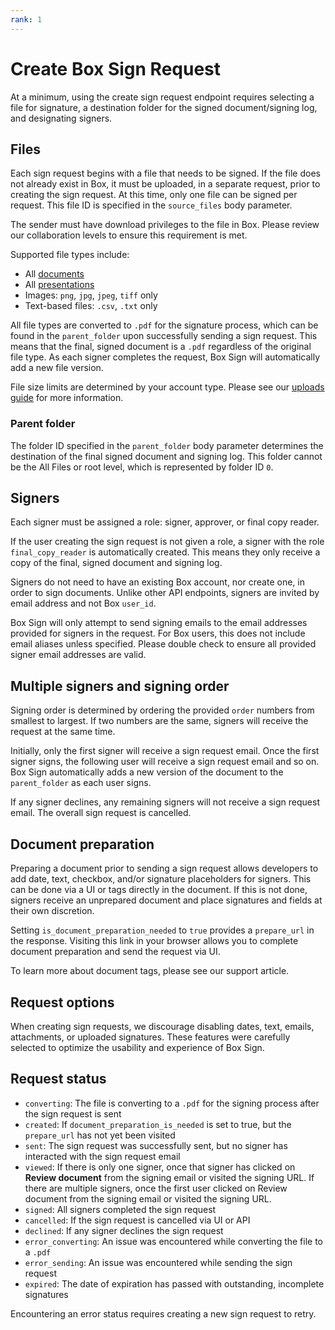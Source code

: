 ```yaml
---
rank: 1
---
```


# Create Box Sign Request

At a minimum, using the create sign request endpoint requires selecting a file
for signature, a destination folder for the signed document/signing log, and
designating signers. 

## Files

Each sign request begins with a file that needs to be signed. If the file does
not already exist in Box, it must be uploaded, in a separate request, prior to
creating the sign request. At this time, only one file can be signed per
request. This file ID is specified in the `source_files` body parameter.

<Message type='warning'>
The sender must have download privileges to the file in Box. Please review our
collaboration levels to ensure this requirement is met.
</Message>

Supported file types include:

- All [documents][documents]
- All [presentations][presentations]
- Images: `png`, `jpg`, `jpeg`, `tiff` only
- Text-based files: `.csv`, `.txt` only

All file types are converted to `.pdf` for the signature process, which can be
found in the `parent_folder` upon successfully sending a sign request. This
means that the final, signed document is a `.pdf` regardless of the original
file type. As each signer completes the request, Box Sign will automatically add
a new file version.

File size limits are determined by your account type. Please see our
[uploads guide][uploads] for more information. 

### Parent folder

The folder ID specified in the `parent_folder` body parameter determines the
destination of the final signed document and signing log. This folder cannot be
the All Files or root level, which is represented by folder ID `0`. 

## Signers

Each signer must be assigned a role:  signer, approver, or final copy reader.

If the user creating the sign request is not given a role, a signer with the
role `final_copy_reader` is automatically created. This means they only receive
a copy of the final, signed document and signing log.

Signers do not need to have an existing Box account, nor create one, in order to
sign documents. Unlike other API endpoints, signers are invited by email address
and not Box `user_id`. 

<Message type='warning'> 
Box Sign will only attempt to send signing emails to the email addresses
provided for signers in the request. For Box users, this does not include email
aliases unless specified. Please double check to ensure all provided signer
email addresses are valid.
</Message>

## Multiple signers and signing order

Signing order is determined by ordering the provided `order` numbers from
smallest to largest. If two numbers are the same, signers will receive the
request at the same time.

Initially, only the first signer will receive a sign request email. Once the
first signer signs, the following user will receive a sign request email and so
on. Box Sign automatically adds a new version of the document to the
`parent_folder` as each user signs.  

If any signer declines, any remaining signers will not receive a sign request
email. The overall sign request is cancelled.

## Document preparation

Preparing a document prior to sending a sign request allows developers to add
date, text, checkbox, and/or signature placeholders for signers. This can be
done via a UI or tags directly in the document. If this is not done, signers
receive an unprepared document and place signatures and fields at their own
discretion. 

Setting `is_document_preparation_needed` to `true` provides a `prepare_url` in
the response. Visiting this link in your browser allows you to complete document
preparation and send the request via UI. 

To learn more about document tags, please see our support article.

## Request options

<Message type='warning'>
When creating sign requests, we discourage disabling dates, text, emails,
attachments, or uploaded signatures. These features were carefully selected to
optimize the usability and experience of Box Sign.
</Message>

## Request status

- `converting`: The file is converting to a `.pdf` for the signing process after
  the sign request is sent
- `created`: If `document_preparation_is_needed` is set to true, but the
  `prepare_url` has not yet been visited
- `sent`: The sign request was successfully sent, but no signer has interacted
  with the sign request email 
- `viewed`: If there is only one signer, once that signer has clicked on
  **Review document** from the signing email or visited the signing URL. If
  there are multiple signers, once the first user clicked on Review document
  from the signing email or visited the signing URL.
- `signed`: All signers completed the sign request
- `cancelled`: If the sign request is cancelled via UI or API
- `declined`: If any signer declines the sign request
- `error_converting`: An issue was encountered while converting the file to a
  `.pdf`
- `error_sending`: An issue was encountered while sending the sign request
- `expired`: The date of expiration has passed with outstanding, incomplete
  signatures 

Encountering an error status requires creating a new sign request to retry.

[documents]: g://representations/supported-file-types/#documents
[presentations]: g://representations/supported-file-types/#presentations
[uploads]: g://uploads/direct